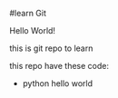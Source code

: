 #learn Git

Hello World!

this is git repo to learn

this repo have these code:
- python hello world
